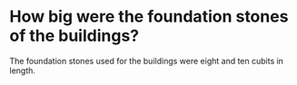 # How big were the foundation stones of the buildings?

The foundation stones used for the buildings were eight and ten cubits in length.
